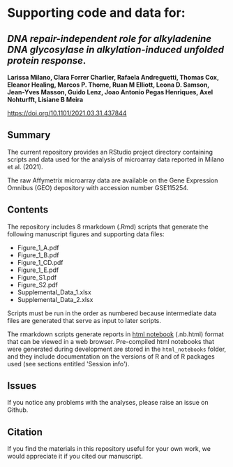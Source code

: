 # Supporting code and data for:  
## *DNA repair-independent role for alkyladenine DNA glycosylase in alkylation-induced unfolded protein response*.

**Larissa Milano, Clara Forrer Charlier, Rafaela Andreguetti, Thomas Cox, Eleanor Healing, Marcos P. Thome, Ruan M Elliott, Leona D. Samson, Jean-Yves Masson, Guido Lenz, Joao Antonio Pegas Henriques, Axel Nohturfft, Lisiane B Meira**

https://doi.org/10.1101/2021.03.31.437844 

## Summary  

The current repository provides an RStudio project directory containing scripts and data used for the analysis of microarray data reported in Milano et al. (2021).  

The raw Affymetrix microarray data are available on the Gene Expression Omnibus (GEO) depository with accession number GSE115254.  


## Contents  
The repository includes 8 rmarkdown (.Rmd) scripts that generate the following manuscript figures and supporting data files:  

* Figure_1_A.pdf  
* Figure_1_B.pdf  
* Figure_1_CD.pdf  
* Figure_1_E.pdf  
* Figure_S1.pdf  
* Figure_S2.pdf  
* Supplemental_Data_1.xlsx  
* Supplemental_Data_2.xlsx  

Scripts must be run in the order as numbered because intermediate data files are generated that serve as input to later scripts.  

The rmarkdown scripts generate reports in [html notebook](https://rmarkdown.rstudio.com/r_notebook_format.html) (.nb.html) format that can be viewed in a web browser. Pre-compiled html notebooks that were generated during development are stored in the `html_notebooks` folder, and they include documentation on the versions of R and of R packages used (see sections entitled 'Session info').  

## Issues  
If you notice any problems with the analyses, please raise an issue on Github.  

## Citation  
If you find the materials in this repository useful for your own work, we would appreciate it if you cited our manuscript.  
